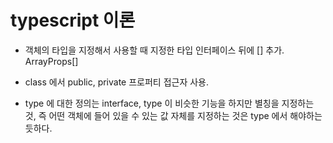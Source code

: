 # typescript 이론

- 객체의 타입을 지정해서 사용할 때 지정한 타입 인터페이스 뒤에 [] 추가.
  ArrayProps[]

- class 에서 public, private 프로퍼티 접근자 사용.

- type 에 대한 정의는 interface, type 이 비슷한 기능을 하지만
  별칭을 지정하는 것, 즉 어떤 객체에 들어 있을 수 있는 값 자체를 지정하는 것은 type 에서 해야하는 듯하다.
